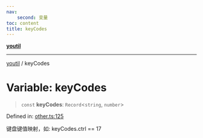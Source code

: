 ```yaml
---
nav:
    second: 变量
toc: content
title: keyCodes
---
```

[**youtil**](../README.md)

***

[youtil](../globals.md) / keyCodes

# Variable: keyCodes

> `const` **keyCodes**: `Record`\<`string`, `number`\>

Defined in: [other.ts:125](https://github.com/sxei/youtil/blob/e9b34c64623618e698ab667bad1efa38ce987ab1/src/other.ts#L125)

键盘键值映射，如: keyCodes.ctrl == 17
